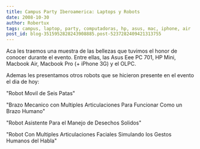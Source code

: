 ```yaml
---
title: Campus Party Iberoamerica: Laptops y Robots
date: 2008-10-30
author: Robertux
tags: campus, laptop, party, computadoras, hp, asus, mac, iphone, air
post_id: blog-3515952828243908885.post-5237282409421313755
---
```


Aca les traemos una muestra de las bellezas que tuvimos el honor de conocer durante el evento. Entre ellas, las Asus Eee PC 701, HP Mini, Macbook Air, Macbook Pro (+ iPhone 3G) y el OLPC.

Ademas les presentamos otros robots que se hicieron presente en el evento el dia de hoy:

"Robot Movil de
Seis Patas"

"Brazo Mecanico con Multiples Articulaciones Para Funcionar
Como un Brazo Humano"

"Robot Asistente Para el Manejo de Desechos
Solidos"

"Robot Con Multiples Articulaciones Faciales Simulando los
Gestos Humanos del Habla"